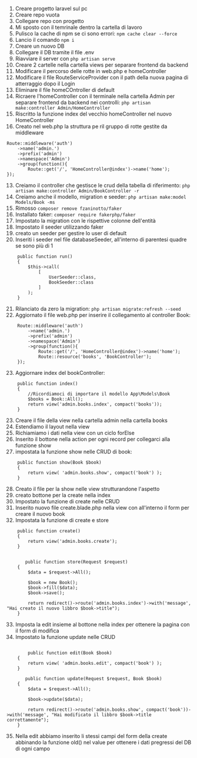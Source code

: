 1. Creare progetto laravel sul pc
2. Creare repo vuota
3. Collegare repo con progetto
4. Mi sposto con il temrinale dentro la cartella di lavoro
5. Pulisco la cache di npm se ci sono errori: ```npm cache clear --force```
6. Lancio il comando ```npm i```
7. Creare un nuovo DB
8. Collegare il DB tramite il file .env
9. Riavviare il server con ```php artisan serve```
10. Creare 2 cartelle nella cartella views per separare frontend da backend
11. Modificare il percorso delle rotte in web.php e homeController
12. Modificare il file RouteServiceProvider con il path della nuova pagina di atterraggio dopo il Login
13. Eliminare il file homeCOntroller di default
14. Ricraere l'homeController con il terminale nella cartella Admin per separare frontend da backend nei controlli:
```php artisan make:controller Admin/HomeController```
11. Riscritto la funzione index del vecchio homeController nel nuovo HomeController
12. Creato nel web.php la struttura pe ril gruppo di rotte gestite da middleware
```
Route::middleware('auth')
    ->name('admin.')
    ->prefix('admin')
    ->namespace('Admin')
    ->group(function(){
        Route::get('/', 'HomeController@index')->name('home');
});
```
13. Creiamo il controller che gestisce le crud della tabella di riferimento: ```php artisan make:controller Admin/BookController -r```
14. Creiamo anche il modello, migration e seeder: ```php artisan make:model Models/Book -ms```
15. Rimosso ```composer remove fzaninotto/faker```
16. Installato faker: ```composer require fakerphp/faker```
17. Impostato la migration con le rispettive colonne dell'entità
18. Impostato il seeder utilizzando faker
19. creato un seeder per gestire lo user di default
20. Inseriti i seeder nel file databaseSeeder, all'interno di parentesi quadre se sono più di 1
```
    public function run()
    {
        $this->call(
            [
                UserSeeder::class,
                BookSeeder::class
            ]
        );
    }
```
21. Rilanciato da zero la migration: ```php artisan migrate:refresh --seed```
22. Aggiornato il file web.php per inserire il collegamento al controller Book:
```
    Route::middleware('auth')
        ->name('admin.')
        ->prefix('admin')
        ->namespace('Admin')
        ->group(function(){
            Route::get('/', 'HomeController@index')->name('home');
            Route::resource('books', 'BookController');
    });
```
23. Aggiornare index del bookController:
```
    public function index()
    {
        //Ricordiamoci di importare il modello App\Models\Book
        $books = Book::All();
        return view('admin.books.index', compact('books'));
    }
```
23. Creare il file della view nella cartella admin nella cartella books
24. Estendiamo il layout nella view
25. Richiamiamo i dati nella view con un ciclo forElse
26. Inserito il bottone nella action per ogni record per collegarci alla funzione show
27. impostata la funzione show nelle CRUD di book:
```
    public function show(Book $book)
    {
        return view( 'admin.books.show', compact('book') );
    }
```
28. Creato il file per la show nelle view strutturandone l'aspetto
29. creato bottone per la create nella index
30. Impostato la funzione di create nelle CRUD
31. Inserito nuovo file create.blade.php nella view con all'interno il form per creare il nuovo book
32. Impostata la funzione di create e store
```
    public function create()
    {
        return view('admin.books.create');
    }


       public function store(Request $request)
    {
        $data = $request->All();

        $book = new Book();
        $book->fill($data);
        $book->save();

        return redirect()->route('admin.books.index')->with('message', "Hai creato il nuovo libbro $book->title");
    }
```
33. Imposta la edit insieme al bottone nella index per ottenere la pagina con il form di modifica
34. Impostato la funzione update nelle CRUD
```

        public function edit(Book $book)
    {
        return view( 'admin.books.edit', compact('book') );
    }

       public function update(Request $request, Book $book)
    {
        $data = $request->All();

        $book->update($data);

        return redirect()->route('admin.books.show', compact('book'))->with('message', "Hai modificato il libbro $book->title correttamente");
    }
```
35. Nella edit abbiamo inserito li stessi campi del form della create abbinando la funzione old() nel value per ottenere i dati pregressi del DB di ogni campo
